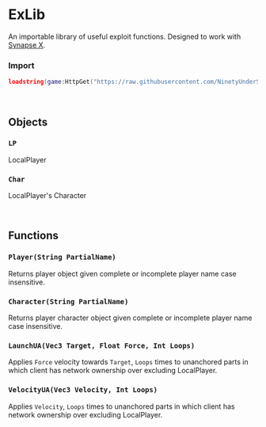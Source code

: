 # ExLib
An importable library of useful exploit functions. Designed to work with [Synapse X](https://x.synapse.to/).

### Import
```lua
loadstring(game:HttpGet("https://raw.githubusercontent.com/NinetyUnderScore/ExLib/main/Main.lua"))()
```


<br>


## Objects

### `LP`
LocalPlayer

### `Char`
LocalPlayer's Character


<br>


## Functions

### `Player(String PartialName)`
Returns player object given complete or incomplete player name case insensitive.

### `Character(String PartialName)`
Returns player character object given complete or incomplete player name case insensitive.

### `LaunchUA(Vec3 Target, Float Force, Int Loops)`
Applies `Force` velocity towards `Target`, `Loops` times to unanchored parts in which client has network ownership over excluding LocalPlayer.

### `VelocityUA(Vec3 Velocity, Int Loops)`
Applies `Velocity`, `Loops` times to unanchored parts in which client has network ownership over excluding LocalPlayer.
